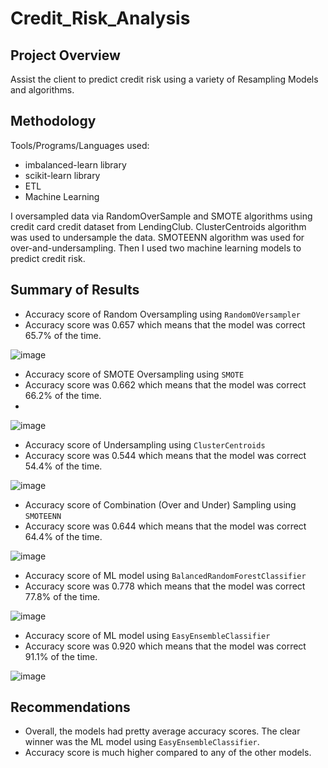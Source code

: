 # Credit_Risk_Analysis

## Project Overview
Assist the client to predict credit risk using a variety of Resampling Models and algorithms. 

## Methodology
Tools/Programs/Languages used:

- imbalanced-learn library
- scikit-learn library
- ETL
- Machine Learning

I oversampled data via RandomOverSample and SMOTE algorithms using credit card credit dataset from LendingClub. ClusterCentroids algorithm was used to undersample the data. SMOTEENN algorithm was used for over-and-undersampling. Then I used two machine learning models to predict credit risk.

## Summary of Results

- Accuracy score of Random Oversampling using ```RandomOVersampler```
- Accuracy score was 0.657 which means that the model was correct 65.7% of the time.

![image](https://user-images.githubusercontent.com/44425379/166125724-5931eab6-c39a-44f1-aca4-090cee5de9ca.png)

- Accuracy score of SMOTE Oversampling using ```SMOTE```
- Accuracy score was 0.662 which means that the model was correct 66.2% of the time.
- 
![image](https://user-images.githubusercontent.com/44425379/166125438-5a1c4626-e965-4e2d-9b09-e7a30e95c7cd.png)

- Accuracy score of Undersampling using ```ClusterCentroids```
- Accuracy score was 0.544 which means that the model was correct 54.4% of the time.

![image](https://user-images.githubusercontent.com/44425379/166125444-69d38603-a017-49eb-baf7-dd2513468cde.png)

- Accuracy score of Combination (Over and Under) Sampling using ```SMOTEENN```
- Accuracy score was 0.644 which means that the model was correct 64.4% of the time.

![image](https://user-images.githubusercontent.com/44425379/166125448-b2deea13-e11d-4a19-bc46-efb475cc108e.png)

- Accuracy score of ML model using ```BalancedRandomForestClassifier```
- Accuracy score was 0.778 which means that the model was correct 77.8% of the time.

![image](https://user-images.githubusercontent.com/44425379/166125457-6b63ff60-5105-4990-9ae2-5ed8b9032785.png)

- Accuracy score of ML model using ```EasyEnsembleClassifier```
- Accuracy score was 0.920 which means that the model was correct 91.1% of the time.

![image](https://user-images.githubusercontent.com/44425379/166125452-49a3a3b4-6eee-4a25-ab51-edb6adb6332a.png)

## Recommendations

 - Overall, the models had pretty average accuracy scores. The clear winner was the ML model using ```EasyEnsembleClassifier```. 
 - Accuracy score is much higher compared to any of the other models. 
